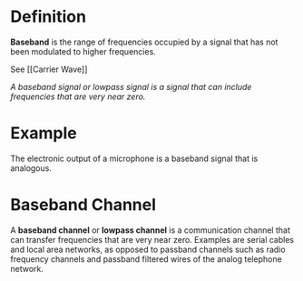 # Definition

**Baseband** is the range of frequencies occupied by a signal that has not been modulated to higher frequencies. 

See [[Carrier Wave]]

*A baseband signal or lowpass signal is a signal that can include frequencies that are very near zero.*

# Example

The electronic output of a microphone is a baseband signal that is analogous.

# Baseband Channel

A **baseband channel** or **lowpass channel** is a communication channel that can transfer frequencies that are very near zero. Examples are serial cables and local area networks, as opposed to passband channels such as radio frequency channels and passband filtered wires of the analog telephone network.

